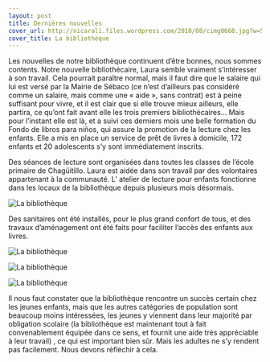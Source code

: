 ```yaml
---
layout: post
title: Dernières nouvelles
cover_url: http://nicarali.files.wordpress.com/2010/08/cimg0668.jpg?w=570&h=427
cover_title: La bibliothèque
---
```


Les nouvelles de notre bibliothèque continuent d’être bonnes, nous sommes contents. Notre nouvelle bibliothécaire, Laura semble vraiment s’intéresser à son travail. Cela pourrait paraître normal, mais il faut dire que le salaire qui lui est versé par la Mairie de Sébaco (ce n’est d’ailleurs pas considéré comme un salaire, mais comme une « aide », sans contrat) est à peine suffisant pour vivre, et il est clair que si elle trouve mieux ailleurs, elle partira, ce qu’ont fait avant elle les trois premiers bibliothécaires… Mais pour l’instant elle est là, et a suivi ces derniers mois une belle formation du Fondo de libros para niños, qui assure la promotion de la lecture chez les enfants. Elle a mis en place un service de prêt de livres à domicile, 172 enfants et 20 adolescents s’y sont immédiatement inscrits.

Des séances de lecture sont organisées dans toutes les classes de l’école primaire de Chagüitillo. Laura est aidée dans son travail par des volontaires appartenant à la communauté. L’ atelier de lecture pour enfants fonctionne dans les locaux de la bibliothèque depuis plusieurs mois désormais.

![La bibliothèque](http://nicarali.files.wordpress.com/2010/08/sam_1384.jpg?w=570&h=427)

Des sanitaires ont été installés, pour le plus grand confort de tous, et des travaux d’aménagement ont été faits pour faciliter l’accès des enfants aux livres.

![La bibliothèque](http://nicarali.files.wordpress.com/2010/08/cimg0673.jpg?w=570&h=427)

![La bibliothèque](http://nicarali.files.wordpress.com/2010/08/cimg0677.jpg?w=570&h=427)

![La bibliothèque](http://nicarali.files.wordpress.com/2010/08/cimg0675.jpg?w=570&h=427)

Il nous faut constater que la bibliothèque rencontre un succès certain chez les jeunes enfants, mais que les autres catégories de population sont beaucoup moins intéressées, les jeunes y viennent dans leur majorité par obligation scolaire (la bibliothèque est maintenant tout à fait convenablement équipée dans ce sens, et fournit une aide très appréciable à leur travail) , ce qui est important bien sûr. Mais les adultes ne s’y rendent pas facilement. Nous devons réfléchir à cela.